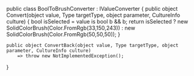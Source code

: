 public class BoolToBrushConverter : IValueConverter
{
    public object Convert(object value, Type targetType, object parameter, CultureInfo culture)
    {
        bool isSelected = value is bool b && b;
        return isSelected ? new SolidColorBrush(Color.FromRgb(33,150,243)) : new SolidColorBrush(Color.FromRgb(50,50,50));
    }

    public object ConvertBack(object value, Type targetType, object parameter, CultureInfo culture) 
        => throw new NotImplementedException();
}